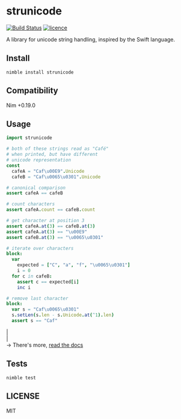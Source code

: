 # strunicode

[![Build Status](https://img.shields.io/travis/nitely/nim-strunicode.svg?style=flat-square)](https://travis-ci.org/nitely/nim-strunicode)
[![licence](https://img.shields.io/github/license/nitely/nim-strunicode.svg?style=flat-square)](https://raw.githubusercontent.com/nitely/nim-strunicode/master/LICENSE)


A library for unicode string handling,
inspired by the Swift language.

## Install

```
nimble install strunicode
```

## Compatibility

Nim +0.19.0

## Usage

```nim
import strunicode

# both of these strings read as "Café"
# when printed, but have different
# unicode representation
const
  cafeA = "Caf\u00E9".Unicode
  cafeB = "Caf\u0065\u0301".Unicode

# canonical comparison
assert cafeA == cafeB

# count characters
assert cafeA.count == cafeB.count

# get character at position 3
assert cafeA.at(3) == cafeB.at(3)
assert cafeA.at(3) == "\u00E9"
assert cafeB.at(3) == "\u0065\u0301"

# iterate over characters
block:
  var
    expected = ["C", "a", "f", "\u0065\u0301"]
    i = 0
  for c in cafeB:
    assert c == expected[i]
    inc i

# remove last character
block:
  var s = "Caf\u0065\u0301"
  s.setLen(s.len - s.Unicode.at(^1).len)
  assert s == "Caf"
```
|  
|  
 -> There's more, [read the docs](https://nitely.github.io/nim-strunicode/)

## Tests

```
nimble test
```

## LICENSE

MIT
